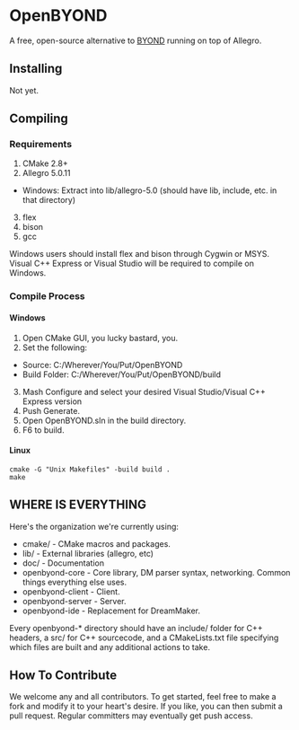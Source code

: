 # OpenBYOND

A free, open-source alternative to [BYOND](http://byond.com) running on top of Allegro.

## Installing

Not yet.

## Compiling

### Requirements
1. CMake 2.8+
2. Allegro 5.0.11 
 * Windows: Extract into lib/allegro-5.0 (should have lib, include, etc. in that directory)
3. flex
4. bison
5. gcc

Windows users should install flex and bison through Cygwin or MSYS.  Visual C++ Express or Visual Studio will be required to compile on Windows.

### Compile Process

#### Windows

1. Open CMake GUI, you lucky bastard, you.
2. Set the following:
 * Source: C:/Wherever/You/Put/OpenBYOND
 * Build Folder: C:/Wherever/You/Put/OpenBYOND/build
3. Mash Configure and select your desired Visual Studio/Visual C++ Express version
4. Push Generate.
5. Open OpenBYOND.sln in the build directory.
6. F6 to build.
 
#### Linux

```
cmake -G "Unix Makefiles" -build build .
make
```

## WHERE IS EVERYTHING

Here's the organization we're currently using:

* cmake/ - CMake macros and packages.
* lib/ - External libraries (allegro, etc)
* doc/ - Documentation
* openbyond-core - Core library, DM parser syntax, networking. Common things everything else uses.
* openbyond-client - Client.
* openbyond-server - Server.
* openbyond-ide - Replacement for DreamMaker.

Every openbyond-* directory should have an include/ folder for C++ headers, a src/ for C++ sourcecode, and a CMakeLists.txt file specifying which files are built and any additional actions to take.

## How To Contribute

We welcome any and all contributors.  To get started, feel free to make a fork and modify it to your heart's desire.  If you like, you can then submit a pull request.  Regular committers may eventually get push access.
